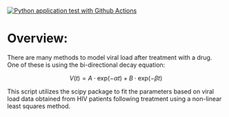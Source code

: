 [![Python application test with Github Actions](https://github.com/tturkette/modeling_viral_load/actions/workflows/main.yml/badge.svg)](https://github.com/tturkette/modeling_viral_load/actions/workflows/main.yml)

# Overview:

There are many methods to model viral load after treatment with a drug. One of these is using the bi-directional decay equation:

$$ V(t) = A \cdot \mathrm{exp}(-\alpha t) + B \cdot \mathrm{exp}(-\beta t) $$

This script utilizes the scipy package to fit the parameters based on viral load data obtained from HIV patients following treatment using a non-linear least squares method.
